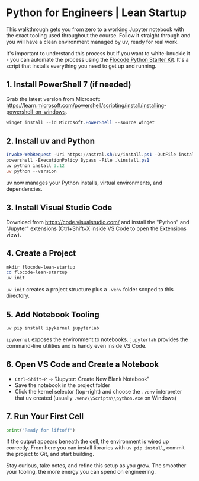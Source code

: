 # Python for Engineers | Lean Startup

This walkthrough gets you from zero to a working Jupyter notebook with the exact tooling used throughout the course. Follow it straight through and you will have a clean environment managed by uv, ready for real work.

It's important to understand this process but if you want to white-knuckle it - you can automate the process using the [Flocode Python Starter Kit](https://github.com/joreilly86/Python-Starter-Kit). It's a script that installs everything you need to get up and running.

## 1. Install PowerShell 7 (if needed)

Grab the latest version from Microsoft: <https://learn.microsoft.com/powershell/scripting/install/installing-powershell-on-windows>.

```powershell
winget install --id Microsoft.PowerShell --source winget
```

## 2. Install uv and Python

```powershell
Invoke-WebRequest -Uri https://astral.sh/uv/install.ps1 -OutFile install.ps1
powershell -ExecutionPolicy Bypass -File .\install.ps1
uv python install 3.12
uv python --version
```

uv now manages your Python installs, virtual environments, and dependencies.

## 3. Install Visual Studio Code

Download from <https://code.visualstudio.com/> and install the "Python" and "Jupyter" extensions (Ctrl+Shift+X inside VS Code to open the Extensions view).

## 4. Create a Project

```powershell
mkdir flocode-lean-startup
cd flocode-lean-startup
uv init
```

`uv init` creates a project structure plus a `.venv` folder scoped to this directory.

## 5. Add Notebook Tooling

```powershell
uv pip install ipykernel jupyterlab
```

`ipykernel` exposes the environment to notebooks. `jupyterlab` provides the command-line utilities and is handy even inside VS Code.

## 6. Open VS Code and Create a Notebook

- `Ctrl+Shift+P` → "Jupyter: Create New Blank Notebook"
- Save the notebook in the project folder
- Click the kernel selector (top-right) and choose the `.venv` interpreter that uv created (usually `.venv\\Scripts\\python.exe` on Windows)

## 7. Run Your First Cell

```python
print("Ready for liftoff")
```

If the output appears beneath the cell, the environment is wired up correctly. From here you can install libraries with `uv pip install`, commit the project to Git, and start building.

Stay curious, take notes, and refine this setup as you grow. The smoother your tooling, the more energy you can spend on engineering.
